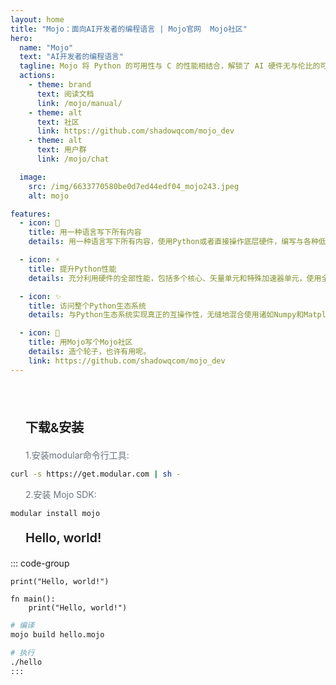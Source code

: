 ```yaml
---
layout: home
title: "Mojo：面向AI开发者的编程语言 | Mojo官网  Mojo社区"
hero:
  name: "Mojo"
  text: "AI开发者的编程语言"
  tagline: Mojo 将 Python 的可用性与 C 的性能相结合，解锁了 AI 硬件无与伦比的可编程性和 AI 模型的可扩展性。
  actions:
    - theme: brand
      text: 阅读文档
      link: /mojo/manual/
    - theme: alt
      text: 社区
      link: https://github.com/shadowqcom/mojo_dev
    - theme: alt
      text: 用户群
      link: /mojo/chat

  image:
    src: /img/6633770580be0d7ed44edf04_mojo243.jpeg
    alt: mojo

features:
  - icon: 🎉
    title: 用一种语言写下所有内容
    details: 用一种语言写下所有内容，使用Python或者直接操作底层硬件，编写与各种低级AI硬件交互的程序，无需C++或CUDA。。

  - icon: ⚡
    title: 提升Python性能
    details: 充分利用硬件的全部性能，包括多个核心、矢量单元和特殊加速器单元，使用全球最先进的编译器和异构运行时。实现与C++和CUDA相媲美的性能。

  - icon: ✨
    title: 访问整个Python生态系统
    details: 与Python生态系统实现真正的互操作性，无缝地混合使用诸如Numpy和Matplotlib等任意库与您的自定义代码和Mojo代码。

  - icon: 🛞
    title: 用Mojo写个Mojo社区
    details: 造个轮子，也许有用呢。
    link: https://github.com/shadowqcom/mojo_dev
---
```


<br><br>

<p style="font-weight: 600; font-size: 20px; padding: 0 24px;">下载&安装</p>
<span style="color:#6A737D; font-size: 14px; padding: 0 24px;">1.安装modular命令行工具:</span>

```sh
curl -s https://get.modular.com | sh -
```

<span style="color:#6A737D; font-size: 14px; padding: 0 24px;">2.安装 Mojo SDK:</span>

```sh
modular install mojo
```

<p style="font-weight: 600; font-size: 20px; padding: 0 24px;">Hello, world!</p>

::: code-group

```mojo [Mojo REPL]
print("Hello, world!")
```

```mojo [hello.mojo]
fn main():
    print("Hello, world!")
```
```sh [mojo build]
# 编译
mojo build hello.mojo

# 执行
./hello
:::